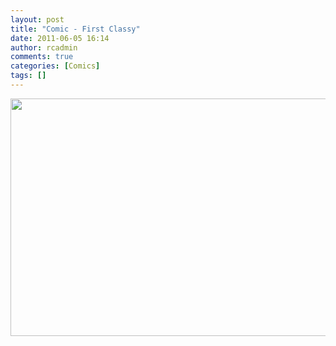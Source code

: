 ```yaml
---
layout: post
title: "Comic - First Classy"
date: 2011-06-05 16:14
author: rcadmin
comments: true
categories: [Comics]
tags: []
---
```

<a href="http://bitsmack.com/comics/2011/06/05/comic-first-classy/"><img src="http://dl.bitsmack.com/uploads/2011/06/20110605.jpg" alt="" title="Also, who is that kid?" width="680" height="380" class="alignnone size-full wp-image-2212" /></a>
